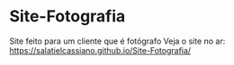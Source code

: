 # Site-Fotografia
Site feito para um cliente que é fotógrafo
Veja o site no ar: https://salatielcassiano.github.io/Site-Fotografia/
